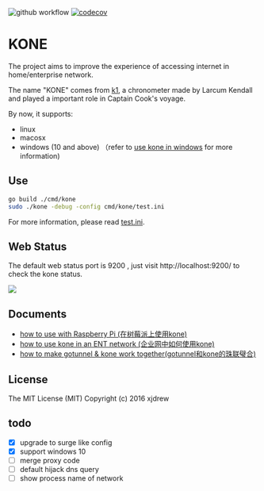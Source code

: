
![github workflow](https://github.com/xjdrew/kone/actions/workflows/go.yml/badge.svg)
[![codecov](https://codecov.io/gh/xjdrew/kone/graph/badge.svg?token=cGQLHTtaVc)](https://codecov.io/gh/xjdrew/kone)
# KONE
The project aims to improve the experience of accessing internet in home/enterprise network.

The name "KONE" comes from [k1](https://en.wikipedia.org/wiki/Larcum_Kendall#K1), a chronometer made by Larcum Kendall and played a important role in Captain Cook's voyage.

By now, it supports:

* linux
* macosx
* windows (10 and above) （refer to [use kone in windows](./misc/windows/README.md) for more information)

## Use

```bash
go build ./cmd/kone
sudo ./kone -debug -config cmd/kone/test.ini
```
For more information, please read [test.ini](./cmd/kone/test.ini).

## Web Status
The default web status port is 9200 , just visit http://localhost:9200/ to check the kone status.

<img src=./misc/images/kone_webui.png border=0>

## Documents
* [how to use with Raspberry Pi (在树莓派上使用kone)](./misc/docs/how-to-use-with-raspberry-pi.md)
* [how to use kone in an ENT network (企业网中如何使用kone)](./misc/docs/kone-in-ent-network.md)
* [how to make gotunnel & kone work together(gotunnel和kone的珠联璧合)](./misc/docs/gotunnel-kone-work-together.md)

## License
The MIT License (MIT) Copyright (c) 2016 xjdrew

## todo
- [x] upgrade to surge like config
- [x] support windows 10
- [ ] merge proxy code
- [ ] default hijack dns query
- [ ] show process name of network

